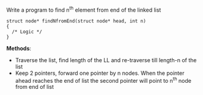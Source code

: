 Write a program to find n<sup>th</sup> element from end of the linked list

```
struct node* findNfromEnd(struct node* head, int n)
{
  /* Logic */
}
```


**Methods**:
- Traverse the list, find length of the LL and re-traverse till length-n of the list
- Keep 2 pointers, forward one pointer by n nodes. When the pointer ahead reaches the end of list the second pointer will point to n<sup>th</sup> node from end of list  
